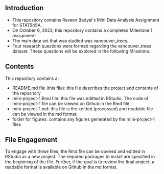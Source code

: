 ## Introduction
- This repository contains Raveen Badyal's Mini Data Analysis Assignment for STAT545A. 
- On October 6, 2023, this repository contains a completed Milestone 1 assignment. 
- The main data set that was studied was vancouver_trees. 
- Four research questions were formed regarding the vancouver_trees dataset. These questions will be explored in the following Milestone.

## Contents
This repository contains a:
- README.md file (this file): this file describes the project and contents of the repository
- mini-project-1.Rmd file: this file was editted in RStudio. The code of mini-project-1 file can be viewed on Github in the Rmd file. 
- mini-project-1.md: this file is the knitted (processed) and readable file can be viewed in the md format.
- folder for figures: contains any figures generated by the mini-project-1 files

## File Engagement
To engage with these files, the Rmd file can be opened and editted in RStudio as a new project. The required packages to install are specified in the beginning of the file. Further, if the goal is to review the final project, a readable format is available on Github in the md format.

